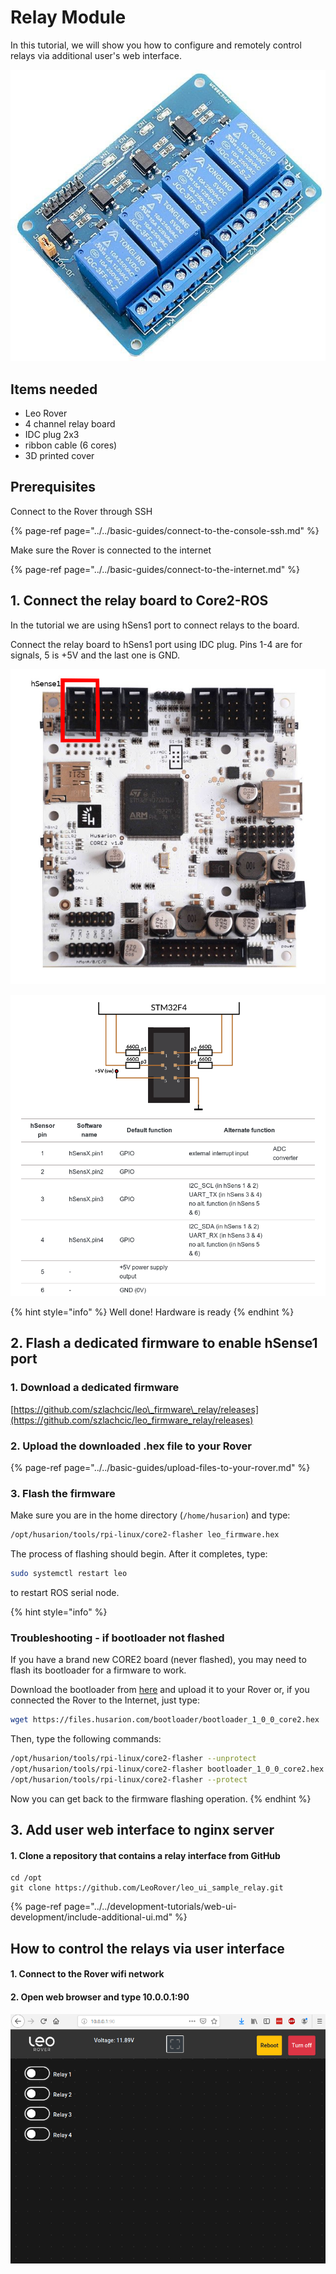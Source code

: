 # Relay Module

In this tutorial, we will show you how to configure and remotely control relays via additional user's web interface.

![Relay board ](../../.gitbook/assets/20f89e2c6f6df9d5aecdb9c46b559d5478fdd8e2.jpg)

## Items needed

* Leo Rover
* 4 channel relay board 
* IDC plug 2x3
* ribbon cable \(6 cores\)
* 3D printed cover

## Prerequisites

Connect to the Rover through SSH

{% page-ref page="../../basic-guides/connect-to-the-console-ssh.md" %}

Make sure the Rover is connected to the internet

{% page-ref page="../../basic-guides/connect-to-the-internet.md" %}

## 1. Connect the relay board to Core2-ROS

In the tutorial we are using hSens1 port to connect relays to the board.

Connect the relay board to hSens1 port using IDC plug. Pins 1-4 are for signals, 5 is +5V and the last one is GND.

![](../../.gitbook/assets/core2_top_small%20%281%29.jpg)

![](../../.gitbook/assets/zrzut-ekranu-z-2019-08-08-10-54-15.png)



{% hint style="info" %}
Well done! Hardware is ready
{% endhint %}

## 2. Flash a dedicated firmware to enable hSense1 port

### 1. Download a dedicated firmware

[https://github.com/szlachcic/leo\_firmware\_relay/releases](https://github.com/szlachcic/leo_firmware_relay/releases)

### 2. Upload the downloaded .hex file to your Rover

{% page-ref page="../../basic-guides/upload-files-to-your-rover.md" %}

### 3. Flash the firmware

Make sure you are in the home directory \(`/home/husarion`\) and type:

```bash
/opt/husarion/tools/rpi-linux/core2-flasher leo_firmware.hex
```

The process of flashing should begin. After it completes, type:

```bash
sudo systemctl restart leo
```

to restart ROS serial node.

{% hint style="info" %}
### Troubleshooting - if bootloader not flashed

If you have a brand new CORE2 board \(never flashed\), you may need to flash its bootloader for a firmware to work.

Download the bootloader from [here](https://files.husarion.com/bootloader/bootloader_1_0_0_core2.hex) and upload it to your Rover or, if you connected the Rover to the Internet, just type:

```bash
wget https://files.husarion.com/bootloader/bootloader_1_0_0_core2.hex
```

Then, type the following commands:

```bash
/opt/husarion/tools/rpi-linux/core2-flasher --unprotect
/opt/husarion/tools/rpi-linux/core2-flasher bootloader_1_0_0_core2.hex
/opt/husarion/tools/rpi-linux/core2-flasher --protect
```

Now you can get back to the firmware flashing operation.
{% endhint %}

## 3. Add user web interface to nginx server

#### 1. Clone a repository that contains a relay interface from GitHub

```text
cd /opt
git clone https://github.com/LeoRover/leo_ui_sample_relay.git
```

{% page-ref page="../../development-tutorials/web-ui-development/include-additional-ui.md" %}

## How to control the relays via user interface

#### 1. Connect to the Rover wifi network

#### 2. Open web browser and type 10.0.0.1:90

![](../../.gitbook/assets/zrzut-ekranu-z-2019-08-08-14-27-31.png)

